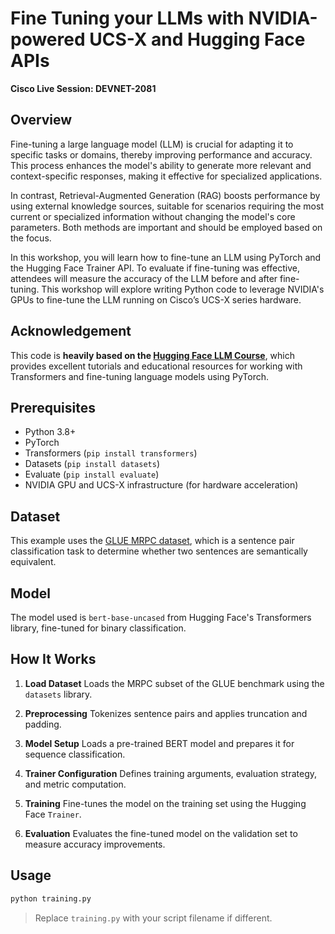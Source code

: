 # Fine Tuning your LLMs with NVIDIA-powered UCS-X and Hugging Face APIs

**Cisco Live Session: DEVNET-2081**

## Overview

Fine-tuning a large language model (LLM) is crucial for adapting it to specific tasks or domains, thereby improving performance and accuracy. This process enhances the model's ability to generate more relevant and context-specific responses, making it effective for specialized applications.

In contrast, Retrieval-Augmented Generation (RAG) boosts performance by using external knowledge sources, suitable for scenarios requiring the most current or specialized information without changing the model's core parameters. Both methods are important and should be employed based on the focus.

In this workshop, you will learn how to fine-tune an LLM using PyTorch and the Hugging Face Trainer API. To evaluate if fine-tuning was effective, attendees will measure the accuracy of the LLM before and after fine-tuning. This workshop will explore writing Python code to leverage NVIDIA's GPUs to fine-tune the LLM running on Cisco’s UCS-X series hardware.

## Acknowledgement

This code is **heavily based on the [Hugging Face LLM Course](https://huggingface.co/learn/llm-course/en/chapter0/1?fw=pt)**, which provides excellent tutorials and educational resources for working with Transformers and fine-tuning language models using PyTorch.

## Prerequisites

* Python 3.8+
* PyTorch
* Transformers (`pip install transformers`)
* Datasets (`pip install datasets`)
* Evaluate (`pip install evaluate`)
* NVIDIA GPU and UCS-X infrastructure (for hardware acceleration)

## Dataset

This example uses the [GLUE MRPC dataset](https://huggingface.co/datasets/glue/viewer/mrpc), which is a sentence pair classification task to determine whether two sentences are semantically equivalent.

## Model

The model used is `bert-base-uncased` from Hugging Face's Transformers library, fine-tuned for binary classification.

## How It Works

1. **Load Dataset**
   Loads the MRPC subset of the GLUE benchmark using the `datasets` library.

2. **Preprocessing**
   Tokenizes sentence pairs and applies truncation and padding.

3. **Model Setup**
   Loads a pre-trained BERT model and prepares it for sequence classification.

4. **Trainer Configuration**
   Defines training arguments, evaluation strategy, and metric computation.

5. **Training**
   Fine-tunes the model on the training set using the Hugging Face `Trainer`.

6. **Evaluation**
   Evaluates the fine-tuned model on the validation set to measure accuracy improvements.

## Usage

```bash
python training.py
```

> Replace `training.py` with your script filename if different.

